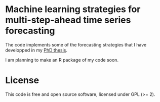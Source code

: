# Machine learning strategies for multi-step-ahead time series forecasting

The code implements some of the forecasting strategies that I have developped in my [PhD thesis](http://theses.ulb.ac.be/ETD-db/collection/available/ULBetd-10072014-002434/unrestricted/thesis_bentaieb_final.pdf).

I am planning to make an R package of my code soon.


# License
This code is free and open source software, licensed under GPL (>= 2).
